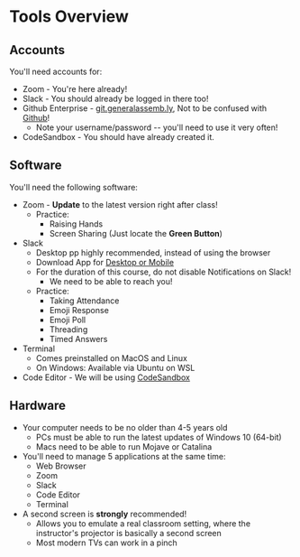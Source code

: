 # Tools Overview

## Accounts

You'll need accounts for:

* Zoom - You're here already!
* Slack - You should already be logged in there too!
* Github Enterprise - [git.generalassemb.ly](https://git.generalassemb.ly), Not to be confused with [Github](https://www.github.com)!
   * Note your username/password -- you'll need to use it very often!
* CodeSandbox - You should have already created it.

## Software

You'll need the following software:

* Zoom - **Update** to the latest version right after class!
   * Practice:
      * Raising Hands
      * Screen Sharing (Just locate the **Green Button**)
* Slack
   * Desktop pp highly recommended, instead of using the browser
   * Download App for [Desktop or Mobile](https://slack.com/intl/en-us/downloads)
   * For the duration of this course, do not disable Notifications on Slack!
      * We need to be able to reach you!
   * Practice:
      * Taking Attendance
      * Emoji Response
      * Emoji Poll
      * Threading
      * Timed Answers
* Terminal
   * Comes preinstalled on MacOS and Linux
   * On Windows: Available via Ubuntu on WSL
* Code Editor - We will be using [CodeSandbox](https://codesandbox.io/)

## Hardware

* Your computer needs to be no older than 4-5 years old
   * PCs must be able to run the latest updates of Windows 10 (64-bit)
   * Macs need to be able to run Mojave or Catalina
* You'll need to manage 5 applications at the same time:
   * Web Browser
   * Zoom
   * Slack
   * Code Editor
   * Terminal
* A second screen is **strongly** recommended!
   * Allows you to emulate a real classroom setting, where the instructor's projector is basically a second screen
   * Most modern TVs can work in a pinch
